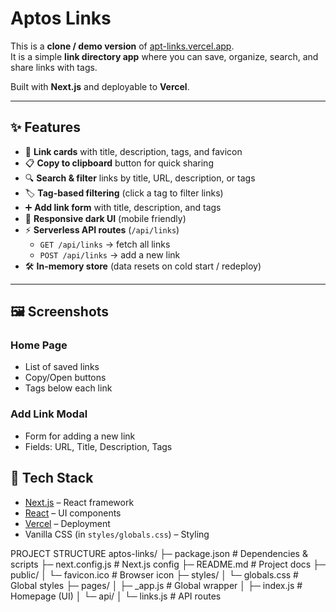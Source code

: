 # Aptos Links

This is a **clone / demo version** of [apt-links.vercel.app](https://apt-links.vercel.app).  
It is a simple **link directory app** where you can save, organize, search, and share links with tags.  

Built with **Next.js** and deployable to **Vercel**.

---

## ✨ Features

- 🔗 **Link cards** with title, description, tags, and favicon  
- 📋 **Copy to clipboard** button for quick sharing  
- 🔍 **Search & filter** links by title, URL, description, or tags  
- 🏷️ **Tag-based filtering** (click a tag to filter links)  
- ➕ **Add link form** with title, description, and tags  
- 🎨 **Responsive dark UI** (mobile friendly)  
- ⚡ **Serverless API routes** (`/api/links`)  
  - `GET /api/links` → fetch all links  
  - `POST /api/links` → add a new link  
- 🛠️ **In-memory store** (data resets on cold start / redeploy)

---

## 🖼️ Screenshots

### Home Page
- List of saved links
- Copy/Open buttons
- Tags below each link

### Add Link Modal
- Form for adding a new link
- Fields: URL, Title, Description, Tags


## 🚀 Tech Stack

- [Next.js](https://nextjs.org/) – React framework  
- [React](https://reactjs.org/) – UI components  
- [Vercel](https://vercel.com/) – Deployment  
- Vanilla CSS (in `styles/globals.css`) – Styling

 PROJECT STRUCTURE 
 aptos-links/ ├─ package.json          # Dependencies & scripts ├─ next.config.js        # Next.js config ├─ README.md             # Project docs ├─ public/ │   └─ favicon.ico       # Browser icon ├─ styles/ │   └─ globals.css       # Global styles ├─ pages/ │   ├─ _app.js           # Global wrapper │   ├─ index.js          # Homepage (UI) │   └─ api/ │       └─ links.js     # API routes
